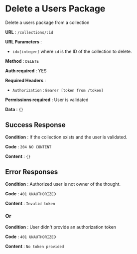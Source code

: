 # Delete a Users Package

Delete a users package from a collection

**URL** : `/collections/:id`

**URL Parameters** :

- `id=[integer]` where `id` is the ID of the collection to delete.

**Method** : `DELETE`

**Auth required** : YES

**Required Headers** :

- `Authorization` : `Bearer [token from /token]`

**Permissions required** : User is validated

**Data** : `{}`

## Success Response

**Condition** : If the collection exists and the user is validated.

**Code** : `204 NO CONTENT`

**Content** : `{}`

## Error Responses

**Condition** : Authorized user is not owner of the thought.

**Code** : `401 UNAUTHORIZED`

**Content** : `Invalid token`

### Or

**Condition** : User didn't provide an authorization token

**Code** : `401 UNAUTHORIZED`

**Content** : `No token provided`
